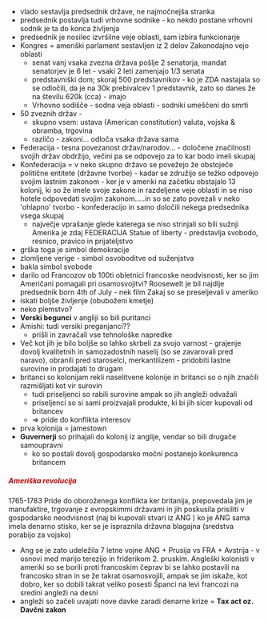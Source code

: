 - vlado sestavlja predsednik države, ne najmočnejša stranka
- predsednik postavlja tudi vrhovne sodnike - ko nekdo postane vrhovni sodnik je ta do konca življenja
- predsednik je nosilec izvršilne veje oblasti, sam izbira funkcionarje
- Kongres = ameriški parlament sestavljen iz 2 delov Zakonodajno vejo oblasti
	- senat vanj vsaka zvezna država pošlje 2 senatorja, mandat senatorjev je 6 let - vsaki 2 leti zamenjajo 1/3 senata
	- predstavniški dom; skoraj 500 predstavnikov - ko je ZDA nastajala so se odločili, da je na 30k prebivalcev 1 predstavnik, zato so danes že na številu 620k (cca) - imajo 
	- Vrhovno sodišče - sodna veja oblasti - sodniki umeščeni do smrti
- 50 zveznih držav - 
	- skupno vsem: ustava (American constitution) valuta, vojska & obramba, trgovina
	- različo - zakoni... odloča vsaka država sama
- Federacija - tesna povezanost držav/narodov... - določene značilnosti svojih držav obdržijo, večini pa se odpovejo za to kar bodo imeli skupaj
- Konfederacija = v neko skupno državo se povežejo že obstoječe politične entitete (državne tvorbe) - kadar se združijo se težko odpovejo svojim lastnim zakonom - ker je v ameriki na začetku obstajalo 13 kolonij, ki so že imele svoje zakone in razdeljene veje oblasti in se niso hotele odpovedati svojim zakonom.....in so se zato povezali v neko 'ohlapno' tvorbo - konfederacijo in samo določili nekega predsednika vsega skupaj
	- največje vprašanje glede katerega se niso strinjali so bili sužnji
Amerika je zdaj FEDERACIJA
Statue of liberty - predstavlja svobodo, resnico, pravico in prijateljstvo
- grška toga je simbol demokracije
- zlomljene verige - simbol osvoboditve od suženjstva
- bakla simbol svobode
- darilo od Francozov ob 100ti obletnici francoske neodvisnosti, ker so jim Američani pomagali pri osamosvojitvi?
Roosewelt je bil najdlje predsednik
born 4th of July - nek film
Zakaj so se preseljevali v ameriko
- iskati boljše življenje (obuboženi kmetje)
- neko plemstvo?
- **Verski begunci** v angliji so bili puritanci
- Amishi: tudi versiki preganjanci??
	- prišli in zavračali vse tehnološke napredke
- Več kot jih je bilo boljše so lahko skrbeli za svojo varnost - grajenje dovolj kvalitetnih in samozadostnih naselij (so se zavarovali pred naravo), obranili pred staroselci, merkantilizem - pridobiti lastne surovine in prodajati to drugam
- britanci so kolonijam rekli naselitvene kolonije in britanci so o njih značili razmišljati kot vir surovin 
	- tudi priseljenci so rabili surovine ampak so jih angleži odvažali
	- priseljenci so si sami proizvajali produkte, ki bi jih sicer kupovali od britancev
	- => pride do konflikta interesov
- prva kolonija = jamestown
- **Guvernerji** so prihajali do kolonij iz anglije, vendar so bili drugače samoupravni
	- ko so postali dovolj gospodarsko močni postanejo konkurenca britancem
##### <font color="#c00000">Ameriška revolucija</font>
1765-1783
Pride do oboroženega konflikta ker britanija, prepovedala jim je manufaktire, trgovanje z evropskimmi državami in jih poskusila prisiliti v gospodarsko neodvisnost (naj bi kupovali stvari iz ANG ) ko je ANG sama imela denarno stisko, ker se je ispraznila državna blagajna (sredstva porabijo za vojsko)
- Ang se je zato udeležila 7 letne vojne ANG + Prusija vs FRA + Avstrija - v osnovi med marijo terezijo in friderikom 2. pruskim. Angleški kolonisti v ameriki so se borili proti francoskim čeprav bi se lahko postavili na francosko stran in se že takrat osamosvojili, ampak se jim iskaže, kot dobro, ker so dobili takrat veliko posesti
Španci na levi francozi na sredini angleži na desni
- angleži so začeli uvajati nove davke zaradi denarne krize = **Tax act oz. Davčni zakon** 